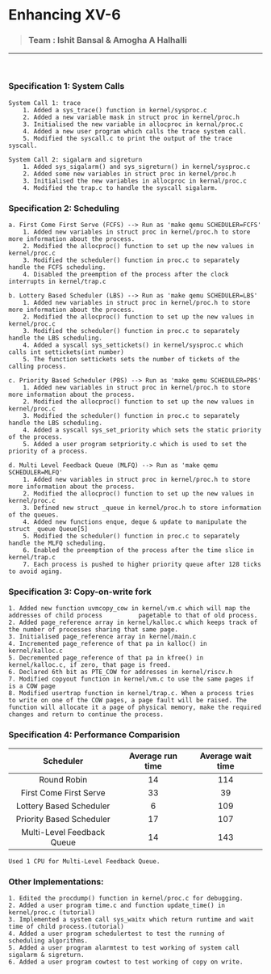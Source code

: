 # Enhancing XV-6

> ### Team : Ishit Bansal & Amogha A Halhalli
----
<br >

### Specification 1: System Calls
    System Call 1: trace
        1. Added a sys_trace() function in kernel/sysproc.c 
        2. Added a new variable mask in struct proc in kernel/proc.h
        3. Initialised the new variable in allocproc in kernal/proc.c
        4. Added a new user program which calls the trace system call.
        5. Modified the syscall.c to print the output of the trace syscall.
    
    System Call 2: sigalarm and sigreturn
        1. Added sys_sigalarm() and sys_sigreturn() in kernel/sysproc.c
        2. Added some new variables in struct proc in kernel/proc.h
        3. Initialised the new variables in allocproc in kernal/proc.c
        4. Modified the trap.c to handle the syscall sigalarm.

### Specification 2: Scheduling
    a. First Come First Serve (FCFS) --> Run as 'make qemu SCHEDULER=FCFS'
        1. Added new variables in struct proc in kernel/proc.h to store more information about the process.
        2. Modified the allocproc() function to set up the new values in kernel/proc.c
        3. Modified the scheduler() function in proc.c to separately handle the FCFS scheduling.
        4. Disabled the preemption of the process after the clock interrupts in kernel/trap.c

    b. Lottery Based Scheduler (LBS) --> Run as 'make qemu SCHEDULER=LBS'
        1. Added new variables in struct proc in kernel/proc.h to store more information about the process.
        2. Modified the allocproc() function to set up the new values in kernel/proc.c
        3. Modified the scheduler() function in proc.c to separately handle the LBS scheduling.
        4. Added a syscall sys_settickets() in kernel/sysproc.c which calls int settickets(int number)
        5. The function settickets sets the number of tickets of the calling process.

    c. Priority Based Scheduler (PBS) --> Run as 'make qemu SCHEDULER=PBS'
        1. Added new variables in struct proc in kernel/proc.h to store more information about the process.
        2. Modified the allocproc() function to set up the new values in kernel/proc.c
        3. Modified the scheduler() function in proc.c to separately handle the LBS scheduling.
        4. Added a syscall sys_set_priority which sets the static priority of the process.
        5. Added a user program setpriority.c which is used to set the priority of a process.

    d. Multi Level Feedback Queue (MLFQ) --> Run as 'make qemu SCHEDULER=MLFQ'
        1. Added new variables in struct proc in kernel/proc.h to store more information about the process.
        2. Modified the allocproc() function to set up the new values in kernel/proc.c
        3. Defined new struct _queue in kernel/proc.h to store information of the queues.
        4. Added new functions enque, deque & update to manipulate the struct _queue Queue[5]
        5. Modified the scheduler() function in proc.c to separately handle the MLFQ scheduling.
        6. Enabled the preemption of the process after the time slice in kernel/trap.c
        7. Each process is pushed to higher priority queue after 128 ticks to avoid aging.

### Specification 3: Copy-on-write fork
    1. Added new function uvmcopy_cow in kernel/vm.c which will map the addresses of child process          pagetable to that of old process.
    2. Added page_reference array in kernel/kalloc.c which keeps track of the number of processes sharing that same page.
    3. Initialised page_reference array in kernel/main.c
    4. Incremented page_reference of that pa in kalloc() in kernel/kalloc.c
    5. Decremented page_reference of that pa in kfree() in kernel/kalloc.c, if zero, that page is freed.
    6. Declared 6th bit as PTE_COW for addresses in kernel/riscv.h
    7. Modified copyout function in kernel/vm.c to use the same pages if is a COW page
    8. Modified usertrap function in kernel/trap.c. When a process tries to write on one of the COW pages, a page fault will be raised. The function will allocate it a page of physical memory, make the required changes and return to continue the process. 
    

### Specification 4: Performance Comparision
|         Scheduler          | Average run time | Average wait time |
| :------------------------: | :--------------: | :---------------: |
| Round Robin                | 14               | 114               |
| First Come First Serve     | 33               | 39                |
| Lottery Based Scheduler    | 6                | 109               |
| Priority Based Scheduler   | 17               | 107               |
| Multi-Level Feedback Queue | 14               | 143               |
    Used 1 CPU for Multi-Level Feedback Queue.

### Other Implementations:
    1. Edited the procdump() function in kernel/proc.c for debugging.
    2. Added a user program time.c and function update_time() in kernel/proc.c (tutorial)
    3. Implemented a system call sys_waitx which return runtime and wait time of child process.(tutorial)
    4. Added a user program schedulertest to test the running of scheduling algorithms.
    5. Added a user program alarmtest to test working of system call sigalarm & sigreturn.
    6. Added a user program cowtest to test working of copy on write.
